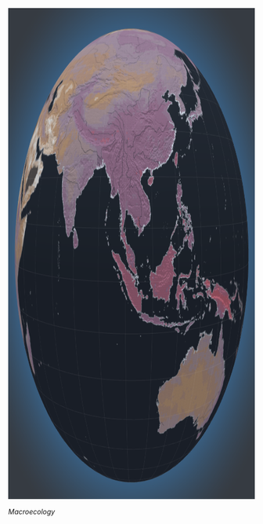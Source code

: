 <!-- do not alter next line -->
<img src="/CONTENT/projects/Macroecology/about.png" class="float-end imgshadow rounded" style = "height:25vh;">

*Macroecology*
